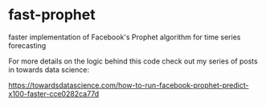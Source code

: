 # fast-prophet
faster implementation of Facebook's Prophet algorithm for time series forecasting


For more details on the logic behind this code check out my series of posts in towards data science:

https://towardsdatascience.com/how-to-run-facebook-prophet-predict-x100-faster-cce0282ca77d
